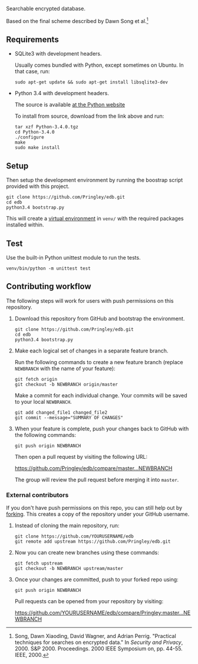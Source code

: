 Searchable encrypted database.

Based on the final scheme described by Dawn Song et al.[^song]

[^song]: Song, Dawn Xiaoding, David Wagner, and Adrian Perrig. "Practical
techniques for searches on encrypted data." In *Security and Privacy*, 2000.
S&P 2000.  Proceedings. 2000 IEEE Symposium on, pp. 44-55. IEEE, 2000.

## Requirements

-   SQLite3 with development headers.

    Usually comes bundled with Python, except sometimes on Ubuntu. In that
    case, run:

        sudo apt-get update && sudo apt-get install libsqlite3-dev

-   Python 3.4 with development headers.

    The source is available [at the Python
    website](https://www.python.org/ftp/python/3.4.0/Python-3.4.0.tgz)

    To install from source, download from the link above and run:

        tar xzf Python-3.4.0.tgz
        cd Python-3.4.0
        ./configure
        make
        sudo make install

## Setup

Then setup the development environment by running the boostrap script provided
with this project.

    git clone https://github.com/Pringley/edb.git
    cd edb
    python3.4 bootstrap.py

This will create a [virtual environment](http://virtualenv.org) in `venv/` with
the required packages installed within.

## Test

Use the built-in Python unittest module to run the tests.

    venv/bin/python -m unittest test

## Contributing workflow

The following steps will work for users with push permissions on this
repository.

1.  Download this repository from GitHub and bootstrap the environment.

        git clone https://github.com/Pringley/edb.git
        cd edb
        python3.4 bootstrap.py

2.  Make each logical set of changes in a separate feature branch.

    Run the following commands to create a new feature branch (replace
    `NEWBRANCH` with the name of your feature):

        git fetch origin
        git checkout -b NEWBRANCH origin/master

    Make a commit for each individual change. Your commits will be saved to
    your local `NEWBRANCH`.

        git add changed_file1 changed_file2
        git commit --message="SUMMARY OF CHANGES"

4.  When your feature is complete, push your changes back to GitHub with the
    following commands:

        git push origin NEWBRANCH

    Then open a pull request by visiting the following URL:

    <https://github.com/Pringley/edb/compare/master...NEWBRANCH>

    The group will review the pull request before merging it into `master`.

### External contributors

If you don't have push permissions on this repo, you can still help out by
[forking](https://github.com/Pringley/edb/fork). This creates a copy of the
repository under your GitHub username.

1.  Instead of cloning the main repository, run:

        git clone https://github.com/YOURUSERNAME/edb
        git remote add upstream https://github.com/Pringley/edb.git

2.  Now you can create new branches using these commands:

        git fetch upstream
        git checkout -b NEWBRANCH upstream/master

3.  Once your changes are committed, push to your forked repo using:

        git push origin NEWBRANCH

    Pull requests can be opened from your repository by visiting:

    <https://github.com/YOURUSERNAME/edb/compare/Pringley:master...NEWBRANCH>
